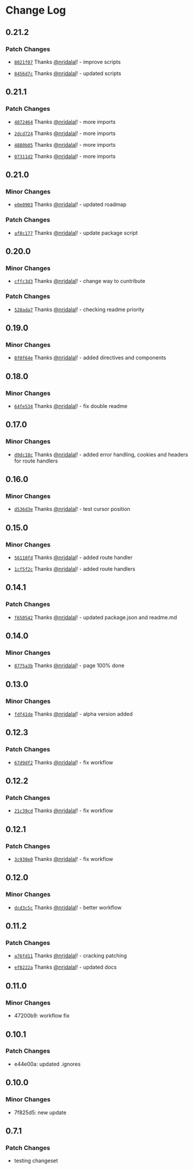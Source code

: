 # Change Log

## 0.21.2

### Patch Changes

- [`8021f07`](https://github.com/nrjdalal/next.js-assistant/commit/8021f0787f9fdd84af633281a9adc8c616aaa1a3) Thanks [@nrjdalal](https://github.com/nrjdalal)! - improve scripts

- [`8456d7c`](https://github.com/nrjdalal/next.js-assistant/commit/8456d7caacb2a72012a4eca539ec475856bb0dfe) Thanks [@nrjdalal](https://github.com/nrjdalal)! - updated scripts

## 0.21.1

### Patch Changes

- [`4872464`](https://github.com/nrjdalal/next.js-assistant/commit/48724647532ccfb1de1b58ccdd518bdeb6c05f0b) Thanks [@nrjdalal](https://github.com/nrjdalal)! - more imports

- [`2dcd724`](https://github.com/nrjdalal/next.js-assistant/commit/2dcd7240758c90923f836599dcfde95d1ea10f17) Thanks [@nrjdalal](https://github.com/nrjdalal)! - more imports

- [`4880b05`](https://github.com/nrjdalal/next.js-assistant/commit/4880b0514e9a7703d54f5b3fa037c6f21bad48b4) Thanks [@nrjdalal](https://github.com/nrjdalal)! - more imports

- [`07311d2`](https://github.com/nrjdalal/next.js-assistant/commit/07311d28ff03b05ed6e1d801f08f7415adcbffde) Thanks [@nrjdalal](https://github.com/nrjdalal)! - more imports

## 0.21.0

### Minor Changes

- [`e0e0903`](https://github.com/nrjdalal/next.js-assistant/commit/e0e09036f70d061287b9c23d57945a3be57b0da4) Thanks [@nrjdalal](https://github.com/nrjdalal)! - updated roadmap

### Patch Changes

- [`af8c177`](https://github.com/nrjdalal/next.js-assistant/commit/af8c1771bbc5305e7dfb65ecc284a6fc91586eaa) Thanks [@nrjdalal](https://github.com/nrjdalal)! - update package script

## 0.20.0

### Minor Changes

- [`cffc3d3`](https://github.com/nrjdalal/next.js-assistant/commit/cffc3d399bd17ef7eb867115bfec136dfe59473a) Thanks [@nrjdalal](https://github.com/nrjdalal)! - change way to cuntribute

### Patch Changes

- [`528ada7`](https://github.com/nrjdalal/next.js-assistant/commit/528ada74abb7b95913e382b6425df7dd90ab2f80) Thanks [@nrjdalal](https://github.com/nrjdalal)! - checking readme priority

## 0.19.0

### Minor Changes

- [`8f0f64e`](https://github.com/nrjdalal/next.js-assistant/commit/8f0f64e8c5d37fd5d14d9e87c70e1c98804cb0ee) Thanks [@nrjdalal](https://github.com/nrjdalal)! - added directives and components

## 0.18.0

### Minor Changes

- [`64fe534`](https://github.com/nrjdalal/next.js-assistant/commit/64fe5346658c36b82b8595328a83da6e4fa596cb) Thanks [@nrjdalal](https://github.com/nrjdalal)! - fix double readme

## 0.17.0

### Minor Changes

- [`d9dc18c`](https://github.com/nrjdalal/next.js-assistant/commit/d9dc18ca2e76ff41b664f6c4ff2722db935bbe7d) Thanks [@nrjdalal](https://github.com/nrjdalal)! - added error handling, cookies and headers for route handlers

## 0.16.0

### Minor Changes

- [`d536d3e`](https://github.com/nrjdalal/next.js-assistant/commit/d536d3ef7ef22fcb33e49c0d9062b2768da9bc6e) Thanks [@nrjdalal](https://github.com/nrjdalal)! - test cursor position

## 0.15.0

### Minor Changes

- [`56110fd`](https://github.com/nrjdalal/next.js-assistant/commit/56110fd1da56d97c44b1323b687b85f64d3bb07a) Thanks [@nrjdalal](https://github.com/nrjdalal)! - added route handler

- [`1cf5f2c`](https://github.com/nrjdalal/next.js-assistant/commit/1cf5f2cbba5bfb4dc0422f6d77873862ee03b1ca) Thanks [@nrjdalal](https://github.com/nrjdalal)! - added route handlers

## 0.14.1

### Patch Changes

- [`f650542`](https://github.com/nrjdalal/next.js-assistant/commit/f650542c6188ae0a1bea2437aac738d08d87bd0d) Thanks [@nrjdalal](https://github.com/nrjdalal)! - updated package.json and readme.md

## 0.14.0

### Minor Changes

- [`8775a3b`](https://github.com/nrjdalal/next.js-assistant/commit/8775a3b9262d427b912cfd81eb88a58669432c34) Thanks [@nrjdalal](https://github.com/nrjdalal)! - page 100% done

## 0.13.0

### Minor Changes

- [`fdf41de`](https://github.com/nrjdalal/next.js-assistant/commit/fdf41de0ddde2431b1c18db4b62a1578d1d6e144) Thanks [@nrjdalal](https://github.com/nrjdalal)! - alpha version added

## 0.12.3

### Patch Changes

- [`67d9df2`](https://github.com/nrjdalal/next.js-assistant/commit/67d9df296cf9707a7910405759295195c7db83d8) Thanks [@nrjdalal](https://github.com/nrjdalal)! - fix workflow

## 0.12.2

### Patch Changes

- [`21c39cd`](https://github.com/nrjdalal/next.js-assistant/commit/21c39cd023df58fa7ef997674c461a0cec782fa2) Thanks [@nrjdalal](https://github.com/nrjdalal)! - fix workflow

## 0.12.1

### Patch Changes

- [`3c930e0`](https://github.com/nrjdalal/next.js-assistant/commit/3c930e0570b159968b9e36e0f0d6c56f0791cbe7) Thanks [@nrjdalal](https://github.com/nrjdalal)! - fix workflow

## 0.12.0

### Minor Changes

- [`dcd3c5c`](https://github.com/nrjdalal/next.js-assistant/commit/dcd3c5cf8843cef900a8590ded42a4767824a350) Thanks [@nrjdalal](https://github.com/nrjdalal)! - better workflow

## 0.11.2

### Patch Changes

- [`a76fd11`](https://github.com/nrjdalal/next.js-assistant/commit/a76fd11b4292914124bc642c26d53714955c17eb) Thanks [@nrjdalal](https://github.com/nrjdalal)! - cracking patching

- [`ef8222a`](https://github.com/nrjdalal/next.js-assistant/commit/ef8222a0551f3ed5be0fdff393d2e73939e9fa38) Thanks [@nrjdalal](https://github.com/nrjdalal)! - updated docs

## 0.11.0

### Minor Changes

- 47200b9: workflow fix

## 0.10.1

### Patch Changes

- e44e00a: updated .ignores

## 0.10.0

### Minor Changes

- 7f825d5: new update

## 0.7.1

### Patch Changes

- testing changeset
